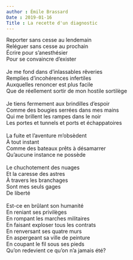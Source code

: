 ```yaml
---
author : Émile Brassard
Date : 2019-01-16
Title : La recette d'un diagnostic
---
```

Reporter sans cesse au lendemain\
Reléguer sans cesse au prochain\
Écrire pour s’anesthésier\
Pour se convaincre d’exister\
\
Je me fond dans d’inlassables rêveries\
Remplies d’incohérences infertiles\
Auxquelles renoncer est plus facile\
Que de réellement sortir de mon hostile sortilège\
\
Je tiens fermement aux brindilles d’espoir\
Comme des bougies serrées dans mes mains\
Qui me brillent les rampes dans le noir\
Les portes et tunnels et ports et échappatoires\
\
La fuite et l’aventure m’obsèdent\
À tout instant\
Comme des bateaux prêts à désamarrer\
Qu’aucune instance ne possède\
\
Le chuchotement des nuages\
Et la caresse des astres\
À travers les branchages\
Sont mes seuls gages\
De liberté\
\
Est-ce en brûlant son humanité\
En reniant ses privilèges\
En rompant les marches militaires\
En faisant exploser tous les contrats\
En renversant ses quatre murs\
En aspergeant sa ville de peinture\
En coupant le fil sous ses pieds\
Qu’on redevient ce qu’on n’a jamais été?
